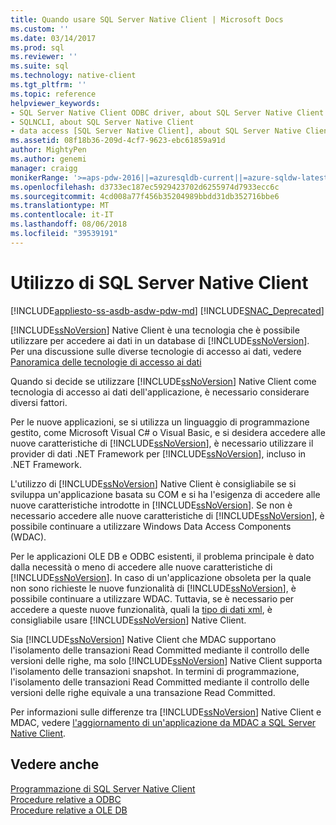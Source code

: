 ```yaml
---
title: Quando usare SQL Server Native Client | Microsoft Docs
ms.custom: ''
ms.date: 03/14/2017
ms.prod: sql
ms.reviewer: ''
ms.suite: sql
ms.technology: native-client
ms.tgt_pltfrm: ''
ms.topic: reference
helpviewer_keywords:
- SQL Server Native Client ODBC driver, about SQL Server Native Client ODBC driver
- SQLNCLI, about SQL Server Native Client
- data access [SQL Server Native Client], about SQL Server Native Client
ms.assetid: 08f18b36-209d-4cf7-9623-ebc61859a91d
author: MightyPen
ms.author: genemi
manager: craigg
monikerRange: '>=aps-pdw-2016||=azuresqldb-current||=azure-sqldw-latest||>=sql-server-2016||=sqlallproducts-allversions||>=sql-server-linux-2017'
ms.openlocfilehash: d3733ec187ec5929423702d6255974d7933ecc6c
ms.sourcegitcommit: 4cd008a77f456b35204989bbdd31db352716bbe6
ms.translationtype: MT
ms.contentlocale: it-IT
ms.lasthandoff: 08/06/2018
ms.locfileid: "39539191"
---
```

# <a name="when-to-use-sql-server-native-client"></a>Utilizzo di SQL Server Native Client
[!INCLUDE[appliesto-ss-asdb-asdw-pdw-md](../../includes/appliesto-ss-asdb-asdw-pdw-md.md)]
[!INCLUDE[SNAC_Deprecated](../../includes/snac-deprecated.md)]

  [!INCLUDE[ssNoVersion](../../includes/ssnoversion-md.md)] Native Client è una tecnologia che è possibile utilizzare per accedere ai dati in un database di [!INCLUDE[ssNoVersion](../../includes/ssnoversion-md.md)].  Per una discussione sulle diverse tecnologie di accesso ai dati, vedere [Panoramica delle tecnologie di accesso ai dati](http://go.microsoft.com/fwlink/?LinkID=179186)  
  
 Quando si decide se utilizzare [!INCLUDE[ssNoVersion](../../includes/ssnoversion-md.md)] Native Client come tecnologia di accesso ai dati dell'applicazione, è necessario considerare diversi fattori.  
  
 Per le nuove applicazioni, se si utilizza un linguaggio di programmazione gestito, come Microsoft Visual C# o Visual Basic, e si desidera accedere alle nuove caratteristiche di [!INCLUDE[ssNoVersion](../../includes/ssnoversion-md.md)], è necessario utilizzare il provider di dati .NET Framework per [!INCLUDE[ssNoVersion](../../includes/ssnoversion-md.md)], incluso in .NET Framework.  
  
 L'utilizzo di [!INCLUDE[ssNoVersion](../../includes/ssnoversion-md.md)] Native Client è consigliabile se si sviluppa un'applicazione basata su COM e si ha l'esigenza di accedere alle nuove caratteristiche introdotte in [!INCLUDE[ssNoVersion](../../includes/ssnoversion-md.md)]. Se non è necessario accedere alle nuove caratteristiche di [!INCLUDE[ssNoVersion](../../includes/ssnoversion-md.md)], è possibile continuare a utilizzare Windows Data Access Components (WDAC).  
  
 Per le applicazioni OLE DB e ODBC esistenti, il problema principale è dato dalla necessità o meno di accedere alle nuove caratteristiche di [!INCLUDE[ssNoVersion](../../includes/ssnoversion-md.md)]. In caso di un'applicazione obsoleta per la quale non sono richieste le nuove funzionalità di [!INCLUDE[ssNoVersion](../../includes/ssnoversion-md.md)], è possibile continuare a utilizzare WDAC. Tuttavia, se è necessario per accedere a queste nuove funzionalità, quali la [tipo di dati xml](../../t-sql/xml/xml-transact-sql.md), è consigliabile usare [!INCLUDE[ssNoVersion](../../includes/ssnoversion-md.md)] Native Client.  
  
 Sia [!INCLUDE[ssNoVersion](../../includes/ssnoversion-md.md)] Native Client che MDAC supportano l'isolamento delle transazioni Read Committed mediante il controllo delle versioni delle righe, ma solo [!INCLUDE[ssNoVersion](../../includes/ssnoversion-md.md)] Native Client supporta l'isolamento delle transazioni snapshot. In termini di programmazione, l'isolamento delle transazioni Read Committed mediante il controllo delle versioni delle righe equivale a una transazione Read Committed.  
  
 Per informazioni sulle differenze tra [!INCLUDE[ssNoVersion](../../includes/ssnoversion-md.md)] Native Client e MDAC, vedere [l'aggiornamento di un'applicazione da MDAC a SQL Server Native Client](../../relational-databases/native-client/applications/updating-an-application-to-sql-server-native-client-from-mdac.md).  
  
## <a name="see-also"></a>Vedere anche  
 [Programmazione di SQL Server Native Client](../../relational-databases/native-client/sql-server-native-client-programming.md)   
 [Procedure relative a ODBC](../../relational-databases/native-client-odbc-how-to/odbc-how-to-topics.md)   
 [Procedure relative a OLE DB](../../relational-databases/native-client-ole-db-how-to/ole-db-how-to-topics.md)  
  
  
